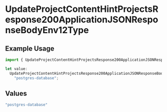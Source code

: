 # UpdateProjectContentHintProjectsResponse200ApplicationJSONResponseBodyEnv12Type

## Example Usage

```typescript
import { UpdateProjectContentHintProjectsResponse200ApplicationJSONResponseBodyEnv12Type } from "@vercel/sdk/models/operations/updateproject.js";

let value:
  UpdateProjectContentHintProjectsResponse200ApplicationJSONResponseBodyEnv12Type =
    "postgres-database";
```

## Values

```typescript
"postgres-database"
```